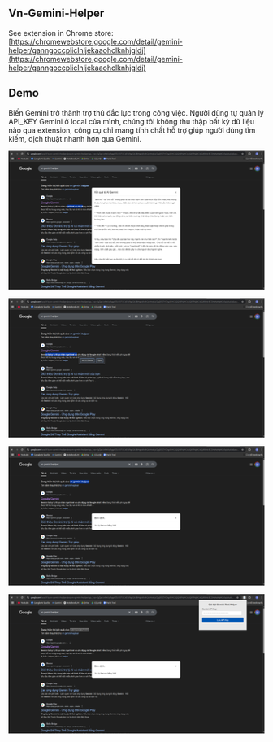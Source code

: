 ## Vn-Gemini-Helper

See extension in Chrome store: [https://chromewebstore.google.com/detail/gemini-helper/ganngoccpliclnljekaaohclknhjgldj](https://chromewebstore.google.com/detail/gemini-helper/ganngoccpliclnljekaaohclknhjgldj)

## Demo

Biến Gemini trở thành trợ thủ đắc lực trong công việc. Người dùng tự quản lý API_KEY Gemini ở local của mình, chúng tôi không thu thập bất kỳ dữ liệu nào qua extension, công cụ chỉ mang tính chất hỗ trợ giúp người dùng tìm kiếm, dịch thuật nhanh hơn qua Gemini.


![](demo/1.png)

![](demo/2.png)

![](demo/3.png)

![](demo/4.png)
